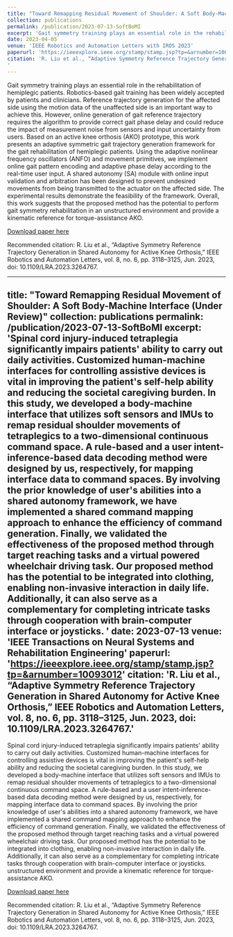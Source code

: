 ```yaml
---
title: "Toward Remapping Residual Movement of Shoulder: A Soft Body-Machine Interface (Under Review)"
collection: publications
permalink: /publication/2023-07-13-SoftBoMI
excerpt: 'Gait symmetry training plays an essential role in the rehabilitation of hemiplegic patients. Robotics-based gait training has been widely accepted by patients and clinicians. Reference trajectory generation for the affected side using the motion data of the unaffected side is an important way to achieve this. However, online generation of gait reference trajectory requires the algorithm to provide correct gait phase delay and could reduce the impact of measurement noise from sensors and input uncertainty from users. Based on an active knee orthosis (AKO) prototype, this work presents an adaptive symmetric gait trajectory generation framework for the gait rehabilitation of hemiplegic patients. Using the adaptive nonlinear frequency oscillators (ANFO) and movement primitives, we implement online gait pattern encoding and adaptive phase delay according to the real-time user input. A shared autonomy (SA) module with online input validation and arbitration has been designed to prevent undesired movements from being transmitted to the actuator on the affected side. The experimental results demonstrate the feasibility of the framework. Overall, this work suggests that the proposed method has the potential to perform gait symmetry rehabilitation in an unstructured environment and provide a kinematic reference for torque-assistance AKO.'
date: 2023-04-05
venue: 'IEEE Robotics and Automation Letters with IROS 2023'
paperurl: 'https://ieeexplore.ieee.org/stamp/stamp.jsp?tp=&arnumber=10093012'
citation: 'R. Liu et al., “Adaptive Symmetry Reference Trajectory Generation in Shared Autonomy for Active Knee Orthosis,” IEEE Robotics and Automation Letters, vol. 8, no. 6, pp. 3118–3125, Jun. 2023, doi: 10.1109/LRA.2023.3264767.
'
---
```

Gait symmetry training plays an essential role in the rehabilitation of hemiplegic patients. Robotics-based gait training has been widely accepted by patients and clinicians. Reference trajectory generation for the affected side using the motion data of the unaffected side is an important way to achieve this. However, online generation of gait reference trajectory requires the algorithm to provide correct gait phase delay and could reduce the impact of measurement noise from sensors and input uncertainty from users. Based on an active knee orthosis (AKO) prototype, this work presents an adaptive symmetric gait trajectory generation framework for the gait rehabilitation of hemiplegic patients. Using the adaptive nonlinear frequency oscillators (ANFO) and movement primitives, we implement online gait pattern encoding and adaptive phase delay according to the real-time user input. A shared autonomy (SA) module with online input validation and arbitration has been designed to prevent undesired movements from being transmitted to the actuator on the affected side. The experimental results demonstrate the feasibility of the framework. Overall, this work suggests that the proposed method has the potential to perform gait symmetry rehabilitation in an unstructured environment and provide a kinematic reference for torque-assistance AKO.

[Download paper here](https://ieeexplore.ieee.org/stamp/stamp.jsp?tp=&arnumber=10093012)

Recommended citation: R. Liu et al., “Adaptive Symmetry Reference Trajectory Generation in Shared Autonomy for Active Knee Orthosis,” IEEE Robotics and Automation Letters, vol. 8, no. 6, pp. 3118–3125, Jun. 2023, doi: 10.1109/LRA.2023.3264767.



---
title: "Toward Remapping Residual Movement of Shoulder: A Soft Body-Machine Interface (Under Review)"
collection: publications
permalink: /publication/2023-07-13-SoftBoMI
excerpt: 'Spinal cord injury-induced tetraplegia significantly impairs patients' ability to carry out daily activities. Customized human-machine interfaces for controlling assistive devices is vital in improving the patient's self-help ability and reducing the societal caregiving burden. In this study, we developed a body-machine interface that utilizes soft sensors and IMUs to remap residual shoulder movements of tetraplegics to a two-dimensional continuous command space. A rule-based and a user intent-inference-based data decoding method were designed by us, respectively, for mapping interface data to command spaces. By involving the prior knowledge of user's abilities into a shared autonomy framework, we have implemented a shared command mapping approach to enhance the efficiency of command generation. Finally, we validated the effectiveness of the proposed method through target reaching tasks and a virtual powered wheelchair driving task. Our proposed method has the potential to be integrated into clothing, enabling non-invasive interaction in daily life. Additionally, it can also serve as a complementary for completing intricate tasks through cooperation with brain-computer interface or joysticks. '
date: 2023-07-13
venue: 'IEEE Transactions on Neural Systems and Rehabilitation Engineering'
paperurl: 'https://ieeexplore.ieee.org/stamp/stamp.jsp?tp=&arnumber=10093012'
citation: 'R. Liu et al., “Adaptive Symmetry Reference Trajectory Generation in Shared Autonomy for Active Knee Orthosis,” IEEE Robotics and Automation Letters, vol. 8, no. 6, pp. 3118–3125, Jun. 2023, doi: 10.1109/LRA.2023.3264767.'
---

Spinal cord injury-induced tetraplegia significantly impairs patients' ability to carry out daily activities. Customized human-machine interfaces for controlling assistive devices is vital in improving the patient's self-help ability and reducing the societal caregiving burden. In this study, we developed a body-machine interface that utilizes soft sensors and IMUs to remap residual shoulder movements of tetraplegics to a two-dimensional continuous command space. A rule-based and a user intent-inference-based data decoding method were designed by us, respectively, for mapping interface data to command spaces. By involving the prior knowledge of user's abilities into a shared autonomy framework, we have implemented a shared command mapping approach to enhance the efficiency of command generation. Finally, we validated the effectiveness of the proposed method through target reaching tasks and a virtual powered wheelchair driving task. Our proposed method has the potential to be integrated into clothing, enabling non-invasive interaction in daily life. Additionally, it can also serve as a complementary for completing intricate tasks through cooperation with brain-computer interface or joysticks.  unstructured environment and provide a kinematic reference for torque-assistance AKO.

[Download paper here](https://ieeexplore.ieee.org/stamp/stamp.jsp?tp=&arnumber=10093012)

Recommended citation: R. Liu et al., “Adaptive Symmetry Reference Trajectory Generation in Shared Autonomy for Active Knee Orthosis,” IEEE Robotics and Automation Letters, vol. 8, no. 6, pp. 3118–3125, Jun. 2023, doi: 10.1109/LRA.2023.3264767.


